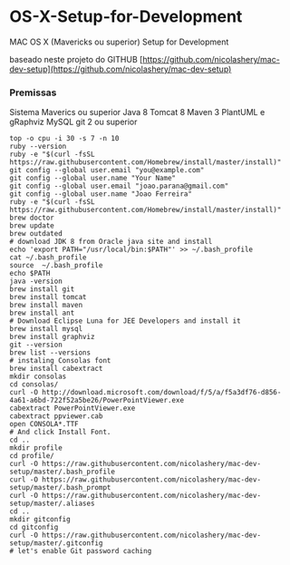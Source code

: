 OS-X-Setup-for-Development
==========================

MAC OS X (Mavericks ou superior) Setup for Development

baseado neste projeto do GITHUB [https://github.com/nicolashery/mac-dev-setup](https://github.com/nicolashery/mac-dev-setup)

### Premissas

Sistema Maverics ou superior
Java 8
Tomcat 8
Maven 3
PlantUML e gRaphviz
MySQL
git 2 ou superior


    top -o cpu -i 30 -s 7 -n 10 
    ruby --version 
    ruby -e "$(curl -fsSL https://raw.githubusercontent.com/Homebrew/install/master/install)" 
    git config --global user.email "you@example.com"
    git config --global user.name "Your Name"
    git config --global user.email "joao.parana@gmail.com"
    git config --global user.name "Joao Ferreira"
    ruby -e "$(curl -fsSL https://raw.githubusercontent.com/Homebrew/install/master/install)" 
    brew doctor 
    brew update 
    brew outdated
    # download JDK 8 from Oracle java site and install 
    echo 'export PATH="/usr/local/bin:$PATH"' >> ~/.bash_profile
    cat ~/.bash_profile 
    source  ~/.bash_profile 
    echo $PATH
    java -version
    brew install git
    brew install tomcat 
    brew install maven
    brew install ant 
    # Download Eclipse Luna for JEE Developers and install it
    brew install mysql 
    brew install graphviz
    git --version
    brew list --versions 
    # instaling Consolas font
    brew install cabextract 
    mkdir consolas
    cd consolas/
    curl -O http://download.microsoft.com/download/f/5/a/f5a3df76-d856-4a61-a6bd-722f52a5be26/PowerPointViewer.exe 
    cabextract PowerPointViewer.exe 
    cabextract ppviewer.cab 
    open CONSOLA*.TTF 
    # And click Install Font. 
    cd ..
    mkdir profile 
    cd profile/
    curl -O https://raw.githubusercontent.com/nicolashery/mac-dev-setup/master/.bash_profile 
    curl -O https://raw.githubusercontent.com/nicolashery/mac-dev-setup/master/.bash_prompt
    curl -O https://raw.githubusercontent.com/nicolashery/mac-dev-setup/master/.aliases 
    cd ..
    mkdir gitconfig 
    cd gitconfig
    curl -O https://raw.githubusercontent.com/nicolashery/mac-dev-setup/master/.gitconfig 
    # let's enable Git password caching
